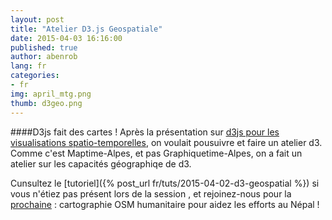 ```yaml
---
layout: post
title: "Atelier D3.js Geospatiale"
date: 2015-04-03 16:16:00
published: true
author: abenrob
lang: fr
categories:
- fr
img: april_mtg.png
thumb: d3geo.png
---
```


####D3js fait des cartes !
Après la présentation sur [d3js pour les visualisations spatio-temporelles](http://www.meetup.com/MaptimeAlpes/events/221185352/), on voulait pousuivre et faire un atelier d3. Comme c'est Maptime-Alpes, et pas Graphiquetime-Alpes, on a fait un atelier sur les capacités géographiqe de d3.
<!--more-->



Cunsultez le [tutoriel]({% post_url fr/tuts/2015-04-02-d3-geospatial %}) si vous n'étiez pas présent lors de la session , et rejoinez-nous pour la [prochaine](http://www.meetup.com/MaptimeAlpes/events/222128203/) : cartographie OSM humanitaire pour aidez les efforts au Népal !